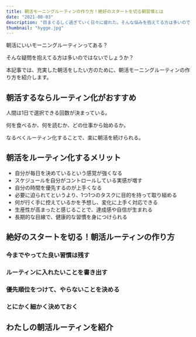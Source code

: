 ```yaml
---
title: 朝活モーニングルーティンの作り方！絶好のスタートを切る朝習慣とは
date: "2021-08-03"
description: "目まぐるしく過ぎていく日々に疲れた。そんな悩みを抱えてる方は多いのではないでしょうか？本記事では、幸せな暮らしを送りたい方のために、北欧デンマークの暮らしに根付くヒュッゲ（HYGGE）という考え方を紹介します。"
thumbnail: "hygge.jpg"
---
```


朝活にいいモーニングルーティンってある？

そんな疑問を抱えてる方は多いのではないでしょうか？

本記事では、充実した朝活をしたい方のために、朝活モーニングルーティンの作り方を紹介します。


## 朝活するならルーティン化がおすすめ


人間は1日で選択できる回数が決まっている。

何を食べるか、何を読むか、どの仕事から始めるか。

なるべくルーティン化することで、楽に朝活を続けられる。



## 朝活をルーティン化するメリット


* 自分が毎日を決めているという感覚が強くなる
* スケジュールを自分がコントロールしている実感が増す
* 自分の時間を優先するのが上手くなる
* 必要に迫られてというより、1つ1つのタスクに目的を持って取り組める
* 何が行く手に控えているかを予想し、変化に上手く対応できる
* 生産性が高まったと感じることで、達成感や自信が生まれる
* 長期的な目線で、健康的な習慣を身につけられる




## 絶好のスタートを切る！朝活ルーティンの作り方



### 今までやってた良い習慣は残す


### ルーティンに入れたいことを書き出す


### 優先順位をつけて、やらないことを決める


### とにかく細かく決めておく



## わたしの朝活ルーティンを紹介




